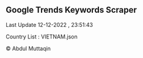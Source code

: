 

## Google Trends Keywords Scraper 
 
Last Update 12-12-2022 , 23:51:43

Country List :
VIETNAM.json



© Abdul Muttaqin 
